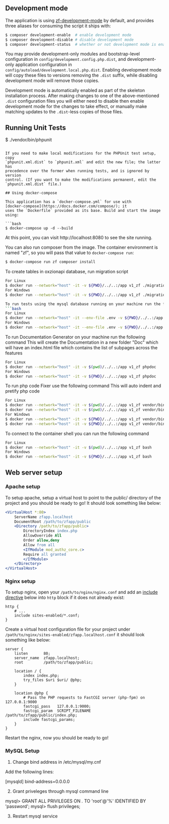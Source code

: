 ## Development mode

The application is using [zf-development-mode](https://github.com/zfcampus/zf-development-mode)
by default, and provides three aliases for consuming the script it ships with:

```bash
$ composer development-enable  # enable development mode
$ composer development-disable # disable development mode
$ composer development-status  # whether or not development mode is enabled
```

You may provide development-only modules and bootstrap-level configuration in
`config/development.config.php.dist`, and development-only application
configuration in `config/autoload/development.local.php.dist`. Enabling
development mode will copy these files to versions removing the `.dist` suffix,
while disabling development mode will remove those copies.

Development mode is automatically enabled as part of the skeleton installation process. 
After making changes to one of the above-mentioned `.dist` configuration files you will
either need to disable then enable development mode for the changes to take effect,
or manually make matching updates to the `.dist`-less copies of those files.

## Running Unit Tests

$ ./vendor/bin/phpunit
```

If you need to make local modifications for the PHPUnit test setup, copy
`phpunit.xml.dist` to `phpunit.xml` and edit the new file; the latter has
precedence over the former when running tests, and is ignored by version
control. (If you want to make the modifications permanent, edit the
`phpunit.xml.dist` file.)

## Using docker-compose

This application has a `docker-compose.yml` for use with
[docker-compose](https://docs.docker.com/compose/); it
uses the `Dockerfile` provided as its base. Build and start the image using:

```bash
$ docker-compose up -d --build
```

At this point, you can visit http://localhost:8080 to see the site running.

You can also run composer from the image. The container environment is named
"zf", so you will pass that value to `docker-compose run`:

```bash
$ docker-compose run zf composer install
```
To create tables in oxzionapi database, run migration script
```bash
For Linux
$ docker run --network="host" -it -v ${PWD}/../..:/app v1_zf ./migrations migrate
For Windows
$ docker run --network="host" -it -v ${PWD}/../..:/app v1_zf ./migrations migrate

To run tests using the mysql database running on your machine run the following command
```bash
For Linux
$ docker run --network="host" -it --env-file .env -v ${PWD}/../..:/app v1_zf ./phpunit
For Windows
$ docker run --network="host" -it --env-file .env -v ${PWD}/../..:/app v1_zf ./phpunit
```
To run Documentation Generator on your machine run the following command
This will create the Documentation in a new folder "Doc" which will have an index.html file which contains the list of subpages across the features
```bash
For Linux
$ docker run --network="host" -it -v $(pwd)/../..:/app v1_zf phpdoc
For Windows
$ docker run --network="host" -it -v ${PWD}/../..:/app v1_zf phpdoc
```
To run php code Fixer use the following command
This will auto indent and pretify php code
```bash
For Linux
$ docker run --network="host" -it -v $(pwd)/../..:/app v1_zf vendor/bin/php-cs-fixer fix ./module
$ docker run --network="host" -it -v $(pwd)/../..:/app v1_zf vendor/bin/php-cs-fixer fix ./lib
For Windows
$ docker run --network="host" -it -v ${PWD}/../..:/app v1_zf vendor/bin/php-cs-fixer fix ./module
$ docker run --network="host" -it -v ${PWD}/../..:/app v1_zf vendor/bin/php-cs-fixer fix ./lib
```


To connect to the container shell you can run the following command
```bash
For Linux
$ docker run --network="host" -it -v $(pwd)/../..:/app v1_zf bash
For Windows
$ docker run --network="host" -it -v ${PWD}/../..:/app v1_zf bash
```

## Web server setup

### Apache setup

To setup apache, setup a virtual host to point to the public/ directory of the
project and you should be ready to go! It should look something like below:

```apache
<VirtualHost *:80>
    ServerName zfapp.localhost
    DocumentRoot /path/to/zfapp/public
    <Directory /path/to/zfapp/public>
        DirectoryIndex index.php
        AllowOverride All
        Order allow,deny
        Allow from all
        <IfModule mod_authz_core.c>
        Require all granted
        </IfModule>
    </Directory>
</VirtualHost>
```

### Nginx setup

To setup nginx, open your `/path/to/nginx/nginx.conf` and add an
[include directive](http://nginx.org/en/docs/ngx_core_module.html#include) below
into `http` block if it does not already exist:

```nginx
http {
    # ...
    include sites-enabled/*.conf;
}
```


Create a virtual host configuration file for your project under `/path/to/nginx/sites-enabled/zfapp.localhost.conf`
it should look something like below:

```nginx
server {
    listen       80;
    server_name  zfapp.localhost;
    root         /path/to/zfapp/public;

    location / {
        index index.php;
        try_files $uri $uri/ @php;
    }

    location @php {
        # Pass the PHP requests to FastCGI server (php-fpm) on 127.0.0.1:9000
        fastcgi_pass   127.0.0.1:9000;
        fastcgi_param  SCRIPT_FILENAME /path/to/zfapp/public/index.php;
        include fastcgi_params;
    }
}
```

Restart the nginx, now you should be ready to go!


### MySQL Setup

1) Change bind address in /etc/mysql/my.cnf

Add the following lines:

[mysqld]
bind-address=0.0.0.0

2) Grant priveleges through mysql command line

mysql> GRANT ALL PRIVILEGES ON *.* TO 'root'@'%' IDENTIFIED BY 'password';
mysql> flush privileges;

3) Restart mysql service